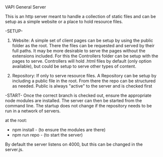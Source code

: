VAPI General Server

This is an http server meant to handle a collection of static files and can be setup as a simple website or a place to hold resource files.

-SETUP-

1) Website:
A simple set of client pages can be setup by using the public folder as the root. There the files can be requested and served by their full paths. It may be more desirable to serve the pages without the extensions included. For this the Controllers folder can be setup with the pages to serve. Controllers will hold .html files by default (only option available), but could be setup to serve other types of content.


2) Repository: If only to serve resource files.
A Repository can be setup by including a public file in the root. From there the repo can be structured as needed. Public is always "active" to the server and is checked first


-START-
Once the correct branch is checked out, ensure the appropriate node modules are installed. The server can then be started from the command line. The startup does not change if the repository needs to be run in a network of servers.

at the root:
- npm install - (to ensure the modules are there)
- npm run repo - (to start the server)

By default the server listens on 4000, but this can be changed in the server.js.
